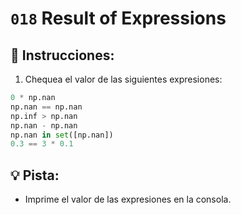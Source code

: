 # `018` Result of Expressions

## 📝 Instrucciones:

1. Chequea el valor de las siguientes expresiones:

```python
0 * np.nan
np.nan == np.nan
np.inf > np.nan
np.nan - np.nan
np.nan in set([np.nan])
0.3 == 3 * 0.1
```

## 💡 Pista:

+ Imprime el valor de las expresiones en la consola.